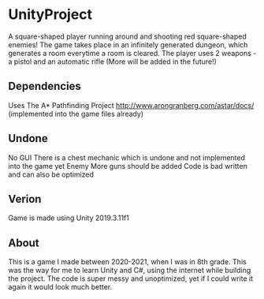 # UnityProject
A square-shaped player running around and shooting red square-shaped enemies!
The game takes place in an infinitely generated dungeon, which generates a room everytime a room is cleared.
The player uses 2 weapons - a pistol and an automatic rifle (More will be added in the future!)

## Dependencies
Uses The A* Pathfinding Project http://www.arongranberg.com/astar/docs/ (implemented into the game files already)

## Undone
No GUI
There is a chest mechanic which is undone and not implemented into the game yet
Enemy
More guns should be added
Code is bad written and can also be optimized

## Verion
Game is made using Unity 2019.3.11f1

## About
This is a game I made between 2020-2021, when I was in 8th grade.
This was the way for me to learn Unity and C#, using the internet while building the project.
The code is super messy and unoptimized, yet if I could write it again it would look much better.
